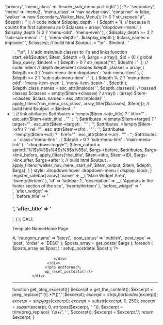 <!--Header.php-->
 <link href="<?php bloginfo( 'template_url' ); ?>/css/bootstrap.css" rel="stylesheet">
 
 <!--primary Menu-->
 <?php wp_nav_menu( array( 'theme_location' => 'primary', 'menu_class' => 'header_sub_menu pull-right' ) ); ?>
 
 <!--walker Menu-->
 <?php wp_nav_menu(array('theme_location' => 'secondary', 'menu' => 'menu2', 'menu_class' => 'nav navbar-nav', 'container' => false, 'walker' => new Secondary_Walker_Nav_Menu)); ?>
 
<?php

class Secondary_Walker_Nav_Menu extends Walker_Nav_Menu {

    // add classes to ul sub-menus
    function start_lvl(&$output, $depth = 0, $args = array()) {
        // depth dependent classes
        $indent = ( $depth > 0 ? str_repeat("\t", $depth) : '' ); // code indent
        $display_depth = ( $depth + 1); // because it counts the first submenu as 0
        $classes = array(
            'dropdown-menu',
            ( $display_depth % 2 ? 'menu-odd' : 'menu-even' ),
            ( $display_depth >= 2 ? 'sub-sub-menu' : '' ),
            'menu-depth-' . $display_depth
        );
        $class_names = implode(' ', $classes);

        // build html
        $output .= "\n" . $indent . '<ul class="' . $class_names . '">' . "\n";
    }

    // add main/sub classes to li's and links
    function start_el(&$output, $item, $depth = 0, $args = array(), $id = 0) {
        global $wp_query;
        $indent = ( $depth > 0 ? str_repeat("\t", $depth) : '' ); // code indent
        // depth dependent classes
        $depth_classes = array(
            ( $depth == 0 ? 'main-menu-item dropdown' : 'sub-menu-item' ),
            ( $depth >= 2 ? 'sub-sub-menu-item' : '' ),
            ( $depth % 2 ? 'menu-item-odd' : 'menu-item-even' ),
            'menu-item-depth-' . $depth
        );
        $depth_class_names = esc_attr(implode(' ', $depth_classes));
        // passed classes
        $classes = empty($item->classes) ? array() : (array) $item->classes;
        $class_names = esc_attr(implode(' ', apply_filters('nav_menu_css_class', array_filter($classes), $item)));

        // build html
        $output .= $indent . '<li id="nav-menu-item-' . $item->ID . '" class="' . $depth_class_names . ' ' . $class_names . '">';

        // link attributes
        $attributes = !empty($item->attr_title) ? ' title="' . esc_attr($item->attr_title) . '"' : '';
        $attributes .=!empty($item->target) ? ' target="' . esc_attr($item->target) . '"' : '';
        $attributes .=!empty($item->xfn) ? ' rel="' . esc_attr($item->xfn) . '"' : '';
        $attributes .=!empty($item->url) ? ' href="' . esc_attr($item->url) . '"' : '';
        $attributes .= ' class="menu-link ' . ( $depth > 0 ? 'sub-menu-link' : 'main-menu-link' ) . ' dropdown-toggle"';

        $item_output = sprintf('%1$s<a%2$s>%3$s%4$s%5$s</a>%6$s', $args->before, $attributes, $args->link_before, apply_filters('the_title', $item->title, $item->ID), $args->link_after, $args->after
        );

        // build html
        $output .= apply_filters('walker_nav_menu_start_el', $item_output, $item, $depth, $args);
    }

}

style:
.dropdown:hover .dropdown-menu {
    display: block;
}
 
 <!--Widget - Function.php-->
 register_sidebar( array(
		'name'          => __( 'Main Widget Area', 'twentythirteen' ),
		'id'            => 'sidebar-1',
		'description'   => __( 'Appears in the footer section of the site.', 'twentythirteen' ),
		'before_widget' => '<aside id="%1$s" class="widget %2$s">',
		'after_widget'  => '</aside>',
		'before_title'  => '<h3 class="widget-title">',
		'after_title'   => '</h3>',
	) );
 
 CALl: <?php dynamic_sidebar( 'sidebar-3' ); ?> 
 
 <!--Create Template-->
 
 Template Name:Home Page
 


<!--custome post -->
<div class="row">
                <?php 
				 $args = array('posts_per_page'   => 4,
                 	           'category_name'    => 'latest',
                    	       'post_status'      => 'publish',
                        	   'post_type'        => 'post',
				               'order'            => 'DESC' );
                    $posts_array = get_posts( $args ); 
                    foreach ( $posts_array as $post ) : setup_postdata( $post ); ?>
                    <div class="col-md-3 col-sm-6 col-xs-6">
                         <div class="news-box">
                       		 <?php 
                                 if ( has_post_thumbnail() ) {
                               echo get_the_post_thumbnail();
                               }  
                              ?>
                            <h4> <?php the_title(); ?> </h4>
                            <p><?php the_content(); ?> </p>
                            <p><?php echo get_post_meta(get_the_ID(), "Price", true); ?></p>
                           
                       </div>
	                </div>
                   <?php endforeach; 
                   wp_reset_postdata();?>             
             </div>
             
             
 <!--custome field value -->
 
 <?php echo get_post_meta(get_the_ID(), "Price", true); ?>
 
 
<!--blog link-->
<a href="<?php the_permalink(); ?>"><?php the_title(); ?></a>




------------------------
<!--function.php-->

function get_blog_excerpt(){
$excerpt = get_the_content();
$excerpt = preg_replace(" (\[.*?\])",'',$excerpt);
$excerpt = strip_shortcodes($excerpt);
$excerpt = strip_tags($excerpt);
$excerpt = substr($excerpt, 0, 250);
$excerpt = substr($excerpt, 0, strripos($excerpt, " "));
$excerpt = trim(preg_replace( '/\s+/', ' ', $excerpt));
$excerpt = $excerpt.'.'; 
return $excerpt;
}

